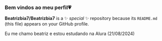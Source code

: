 ### Bem vindos ao meu perfil💗

**Beatrizbia7/Beatrizbia7** is a ✨ _special_ ✨ repository because its `README.md` (this file) appears on your GitHub profile.

Eu me chamo beatriz e
estou estudando na Alura
(21/08/2024)

